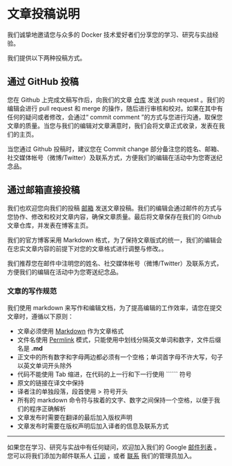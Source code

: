 # 文章投稿说明

我们诚挚地邀请您与众多的 Docker 技术爱好者们分享您的学习、研究与实战经验。

我们提供以下两种投稿方式。

## 通过 GitHub 投稿

您在 Github 上完成文稿写作后，向我们的文章 [仓库](https://github.com/dockboard/docs) 发送 push request 。我们的编辑会进行 pull request 和 merge 的操作，随后进行审核和校对。如果在其中有任何的疑问或者修改，会通过“ commit comment ”的方式与您进行沟通，取保您文章的质量。当您与我们的编辑对文章满意时，我们会将文章正式收录，发表在我们的主页。

当您通过 Github 投稿时，建议您在 Commit change 部分备注您的姓名、邮箱、社交媒体帐号（微博/Twitter）及联系方式，方便我们的编辑在活动中为您寄送纪念品。


## 通过邮箱直接投稿

我们也欢迎您向我们的投稿 [邮箱](mailto:fiona@docker.cn) 发送文章投稿。我们的编辑会通过邮件的方式与您协作、修改和校对文章内容，确保文章质量。最后将文章保存在我们的 Github 文章仓库，并发表在博客主页。

我们的官方博客采用 Markdown 格式，为了保持文章版式的统一，我们的编辑会在忠实文章内容的前提下对您的文章格式进行调整与修改。。 

我们推荐您在邮件中注明您的姓名、社交媒体帐号（微博/Twitter）及联系方式，方便我们的编辑在活动中为您寄送纪念品。

### 文章的写作规范

我们使用 markdown 来写作和编辑文档，为了提高编辑的工作效率，请您在提交文章时，遵循以下原则：

* 文章必须使用 [Markdown](https://help.github.com/articles/markdown-basics) 作为文章格式
* 文件名使用 [Permlink](http://codex.wordpress.org/Using_Permalinks) 模式，只能使用中划线分隔英文单词和数字，文件后缀名是 **.md**
* 正文中的所有数字和字母两边都必须有一个空格；单词首字母不许大写，句子以英文单词开头除外
* 代码不能使用 Tab 缩进，在代码的上一行和下一行使用 `````` 符号
* 原文的链接在译文中保持
* 译者注的单独段落，段首使用 > 符号开头
* 所有的 markdown 命令符与挨着的文字、数字之间保持一个空格，以便于我们的程序正确解析
* 文章发布时需要在翻译的最后加入版权声明
* 文章发布时需要在版权声明后加入译者的信息及联系方式

***
如果您在学习、研究与实战中有任何疑问，欢迎加入我们的 Google [邮件列表](https://groups.google.com/forum/#!forum/dockercn) 。您可以将我们添加为邮件联系人 [订阅](mailto:dockercn@googlegroups.com) ，或者 [联系](mailto:fiona@docker.cn) 我们的管理员加入。



